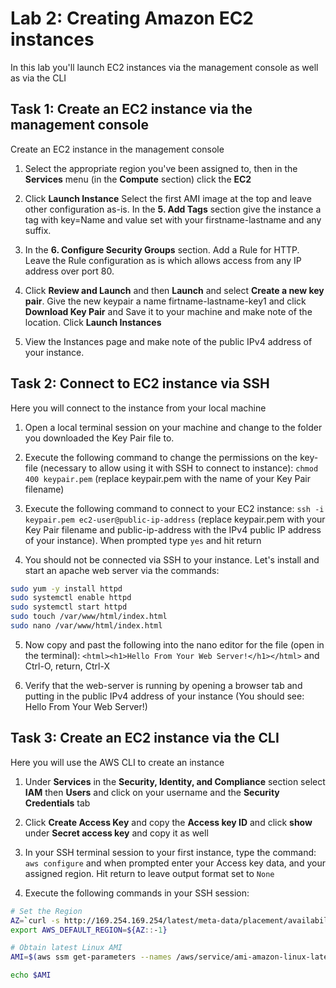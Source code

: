 # Lab 2: Creating Amazon EC2 instances
In this lab you'll launch EC2 instances via the management console as well as via the CLI

## Task 1: Create an EC2 instance via the management console
Create an EC2 instance in the management console

1. Select the appropriate region you've been assigned to, then in the **Services** menu (in the **Compute** section) click the **EC2**

2. Click **Launch Instance** Select the first AMI image at the top and leave other configuration as-is.  In the **5. Add Tags** section give the instance a tag with key=Name
and value set with your firstname-lastname and any suffix.

3. In the **6. Configure Security Groups** section. Add a Rule for HTTP.  Leave the Rule configuration as is which allows access from any IP address over port 80.

4. Click **Review and Launch** and then **Launch** and select **Create a new key pair**.  Give the new keypair a name firtname-lastname-key1 and click **Download Key Pair** and
Save it to your machine and make note of the location.  Click **Launch Instances**

5. View the Instances page and make note of the public IPv4 address of your instance.  

## Task 2: Connect to EC2 instance via SSH
Here you will connect to the instance from your local machine

1. Open a local terminal session on your machine and change to the folder you downloaded the Key Pair file to.

2. Execute the following command to change the permissions on the key-file (necessary to allow using it with SSH to connect to instance): `chmod 400 keypair.pem` (replace keypair.pem with the name of your Key Pair filename)

3. Execute the following command to connect to your EC2 instance: `ssh -i keypair.pem ec2-user@public-ip-address` (replace keypair.pem with your Key Pair filename and public-ip-address with the IPv4 public IP address of your instance).  When prompted type `yes` and hit return

4. You should not be connected via SSH to your instance.  Let's install and start an apache web server via the commands:

```bash
sudo yum -y install httpd
sudo systemctl enable httpd
sudo systemctl start httpd
sudo touch /var/www/html/index.html
sudo nano /var/www/html/index.html
```

5. Now copy and past the following into the nano editor for the file (open in the terminal): `<html><h1>Hello From Your Web Server!</h1></html>` and Ctrl-O, return, Ctrl-X

6.  Verify that the web-server is running by opening a browser tab and putting in the public IPv4 address of your instance (You should see: Hello From Your Web Server!)

## Task 3: Create an EC2 instance via the CLI
Here you will use the AWS CLI to create an instance

1. Under **Services** in the **Security, Identity, and Compliance** section select **IAM** then **Users** and click on your username and the **Security Credentials** tab

2. Click **Create Access Key** and copy the **Access key ID** and click **show** under **Secret access key** and copy it as well

3. In your SSH terminal session to your first instance, type the command: `aws configure` and when prompted enter your Access key data, and your assigned region.  Hit return to leave output format set to `None`

4. Execute the following commands in your SSH session:

```bash
# Set the Region
AZ=`curl -s http://169.254.169.254/latest/meta-data/placement/availability-zone`
export AWS_DEFAULT_REGION=${AZ::-1}

# Obtain latest Linux AMI
AMI=$(aws ssm get-parameters --names /aws/service/ami-amazon-linux-latest/amzn2-ami-hvm-x86_64-gp2 --query 'Parameters[0].[Value]' --output text)

echo $AMI
```
